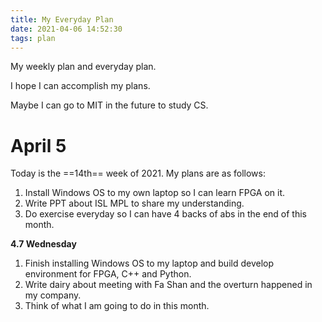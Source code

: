 ```yaml
---
title: My Everyday Plan
date: 2021-04-06 14:52:30
tags: plan
---
```


My weekly plan and everyday plan.

I hope I can accomplish my plans.

Maybe I can go to MIT in the future to study CS.



# April 5

Today is the ==14th== week of 2021. My plans are as follows:

1. Install Windows OS to my own laptop so I can learn FPGA on it.
2. Write PPT about ISL MPL to share my understanding.
3. Do exercise everyday so I can have 4 backs of abs in the end of this month.





**4.7 Wednesday**

1. Finish installing Windows OS to my laptop and build develop environment for FPGA, C++ and Python.
2. Write dairy about meeting with Fa Shan and the overturn happened in my company.
3. Think of what I am going to do in this month.